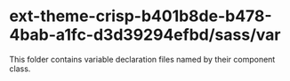 # ext-theme-crisp-b401b8de-b478-4bab-a1fc-d3d39294efbd/sass/var

This folder contains variable declaration files named by their component class.
